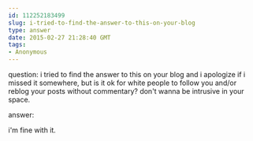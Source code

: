 ```yaml
---
id: 112252183499
slug: i-tried-to-find-the-answer-to-this-on-your-blog
type: answer
date: 2015-02-27 21:28:40 GMT
tags:
- Anonymous
---
```

question: i tried to find the answer to this on your blog and i apologize if i missed it somewhere, but is it ok for white people to follow you and/or reblog your posts without commentary? don't wanna be intrusive in your space.

answer: <p>i'm fine with it.</p>